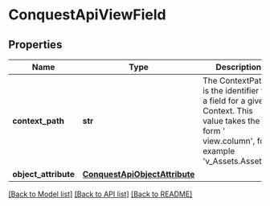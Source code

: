 # ConquestApiViewField

## Properties
Name | Type | Description | Notes
------------ | ------------- | ------------- | -------------
**context_path** | **str** | The ContextPath is the identifier for a field for a given Context. This value takes the form &#39; view.column&#39;, for example &#39;v_Assets.AssetID&#39;. | [optional] 
**object_attribute** | [**ConquestApiObjectAttribute**](ConquestApiObjectAttribute.md) |  | [optional] 

[[Back to Model list]](../README.md#documentation-for-models) [[Back to API list]](../README.md#documentation-for-api-endpoints) [[Back to README]](../README.md)


